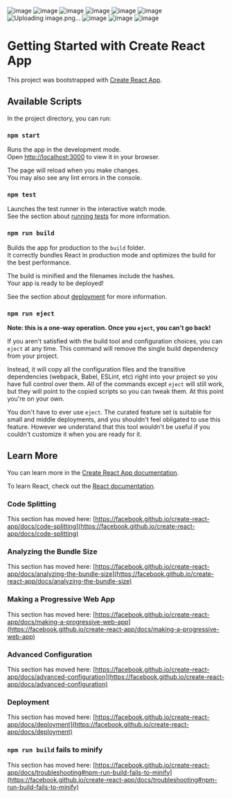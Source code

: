 ![image](https://github.com/xiaodengdream/react-demo/assets/68885555/b0d9cbbf-3393-414e-bf68-e0da4e33f096)
![image](https://github.com/xiaodengdream/react-demo/assets/68885555/aa09b47d-029d-4d27-bc30-f69d0b72288a)
![image](https://github.com/xiaodengdream/react-demo/assets/68885555/2d0ed28d-9d42-43ef-a40d-a12f64c23909)
![image](https://github.com/xiaodengdream/react-demo/assets/68885555/cc3be6cb-5fdc-446e-a5f2-8900b99f8afb)
![image](https://github.com/xiaodengdream/react-demo/assets/68885555/15fa64cf-4947-47f7-8892-5775c40df97f)
![image](https://github.com/xiaodengdream/react-demo/assets/68885555/045aa7e9-4864-438c-b233-d2d2ddecdca2)
![Uploading image.png…]()
![image](https://github.com/xiaodengdream/react-demo/assets/68885555/b2c54934-8877-4df5-9692-7f57fa4887c3)
![image](https://github.com/xiaodengdream/react-demo/assets/68885555/d6882329-9839-4549-98cb-bb1d8487680c)
![image](https://github.com/xiaodengdream/react-demo/assets/68885555/72aa367b-2426-40f3-8e80-4db4fda967ba)


# Getting Started with Create React App

This project was bootstrapped with [Create React App](https://github.com/facebook/create-react-app).

## Available Scripts

In the project directory, you can run:

### `npm start`

Runs the app in the development mode.\
Open [http://localhost:3000](http://localhost:3000) to view it in your browser.

The page will reload when you make changes.\
You may also see any lint errors in the console.

### `npm test`

Launches the test runner in the interactive watch mode.\
See the section about [running tests](https://facebook.github.io/create-react-app/docs/running-tests) for more information.

### `npm run build`

Builds the app for production to the `build` folder.\
It correctly bundles React in production mode and optimizes the build for the best performance.

The build is minified and the filenames include the hashes.\
Your app is ready to be deployed!

See the section about [deployment](https://facebook.github.io/create-react-app/docs/deployment) for more information.

### `npm run eject`

**Note: this is a one-way operation. Once you `eject`, you can't go back!**

If you aren't satisfied with the build tool and configuration choices, you can `eject` at any time. This command will remove the single build dependency from your project.

Instead, it will copy all the configuration files and the transitive dependencies (webpack, Babel, ESLint, etc) right into your project so you have full control over them. All of the commands except `eject` will still work, but they will point to the copied scripts so you can tweak them. At this point you're on your own.

You don't have to ever use `eject`. The curated feature set is suitable for small and middle deployments, and you shouldn't feel obligated to use this feature. However we understand that this tool wouldn't be useful if you couldn't customize it when you are ready for it.

## Learn More

You can learn more in the [Create React App documentation](https://facebook.github.io/create-react-app/docs/getting-started).

To learn React, check out the [React documentation](https://reactjs.org/).

### Code Splitting

This section has moved here: [https://facebook.github.io/create-react-app/docs/code-splitting](https://facebook.github.io/create-react-app/docs/code-splitting)

### Analyzing the Bundle Size

This section has moved here: [https://facebook.github.io/create-react-app/docs/analyzing-the-bundle-size](https://facebook.github.io/create-react-app/docs/analyzing-the-bundle-size)

### Making a Progressive Web App

This section has moved here: [https://facebook.github.io/create-react-app/docs/making-a-progressive-web-app](https://facebook.github.io/create-react-app/docs/making-a-progressive-web-app)

### Advanced Configuration

This section has moved here: [https://facebook.github.io/create-react-app/docs/advanced-configuration](https://facebook.github.io/create-react-app/docs/advanced-configuration)

### Deployment

This section has moved here: [https://facebook.github.io/create-react-app/docs/deployment](https://facebook.github.io/create-react-app/docs/deployment)

### `npm run build` fails to minify

This section has moved here: [https://facebook.github.io/create-react-app/docs/troubleshooting#npm-run-build-fails-to-minify](https://facebook.github.io/create-react-app/docs/troubleshooting#npm-run-build-fails-to-minify)
